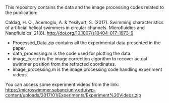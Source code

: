 This repository contains the data and the image processing codes related to the publication:

Caldag, H. O., Acemoglu, A. & Yesilyurt, S. (2017). Swimming characteristics of artificial helical swimmers in circular channels. Microfluidics and Nanofluidics, 21(8). http://doi.org/10.1007/s10404-017-1973-9

- Processed_Data.zip contains all the experimental data presented in the paper.
- data_processing.m is the code used for plotting the data.
- image_corr.m is the image correction algorithm to recover actual swimmer position from the refracted coordinates.
- image_processing.m is the image processing code handling experiment videos.

You can access some experiment videos from the link: https://microswimmer.sabanciuniv.edu/wp-content/uploads/2017/01/Experiments/Experiment%20Videos.zip
